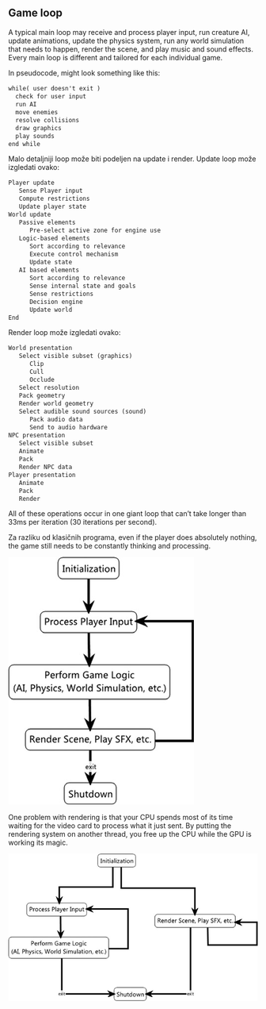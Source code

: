 ## Game loop

A typical main loop may receive and process player input, run creature AI, update animations, update the physics system, run any world simulation that needs to happen, render the scene, and play music and sound effects. Every main loop is different and tailored for each individual game.

In pseudocode, might look something like this:

```
while( user doesn't exit )
  check for user input
  run AI
  move enemies
  resolve collisions
  draw graphics
  play sounds
end while
```

Malo detaljniji loop može biti podeljen na update i render. Update loop može izgledati ovako:
```
Player update
   Sense Player input
   Compute restrictions
   Update player state
World update
   Passive elements
      Pre-select active zone for engine use
   Logic-based elements
      Sort according to relevance
      Execute control mechanism
      Update state
   AI based elements
      Sort according to relevance
      Sense internal state and goals
      Sense restrictions
      Decision engine
      Update world
End
```

Render loop može izgledati ovako:
```
World presentation
   Select visible subset (graphics)
      Clip
      Cull
      Occlude
   Select resolution
   Pack geometry
   Render world geometry
   Select audible sound sources (sound)
      Pack audio data
      Send to audio hardware
NPC presentation
   Select visible subset
   Animate
   Pack
   Render NPC data
Player presentation
   Animate
   Pack
   Render
```

All of these operations occur in one giant loop that can’t take longer than 33ms per iteration (30 iterations per second).

Za razliku od klasičnih programa, even if the player does absolutely nothing, the game still needs to be constantly thinking and processing.

![game-loop](slike/game-loop.png?row=true)

One problem with rendering is that your CPU spends most of its time waiting for the video card to process what it just sent. By putting the rendering system on another thread, you free up the CPU while the GPU is working its magic.

![multithread-game-loop](slike/multithread-game-loop.png?row=true)
